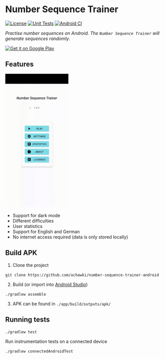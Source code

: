 # Number Sequence Trainer
[![License](https://img.shields.io/badge/License-Apache%202.0-blue.svg)](https://github.com/achawki/number-sequence-trainer-android/blob/master/LICENSE)
[![Unit Tests](https://github.com/achawki/number-sequence-trainer-android/workflows/Unit%20Tests/badge.svg)](https://github.com/achawki/number-sequence-trainer-android/actions/workflows/unit-tests.yml)
[![Android CI](https://github.com/achawki/number-sequence-trainer-android/workflows/Android%20CI/badge.svg)](https://github.com/achawki/number-sequence-trainer-android/actions/workflows/android-ci.yml)

*Practise number sequences on Android. The `Number Sequence Trainer` will generate sequences randomly*. 

<a href='https://play.google.com/store/apps/details?id=com.achawki.sequencetrainer&pcampaignid=pcampaignidMKT-Other-global-all-co-prtnr-py-PartBadge-Mar2515-1'><img alt='Get it on Google Play' src='https://play.google.com/intl/en_us/badges/static/images/badges/en_badge_web_generic.png' height="70"/></a>

## Features

<img  src="./gifs/demo.gif" alt="demo" width="200"/>

- Support for dark mode
- Different difficulties
- User statistics
- Support for English and German
- No internet access required (data is only stored locally)


## Build APK

1. Clone the project
```
git clone https://github.com/achawki/number-sequence-trainer-android
```
2. Build (or import into [Android Studio](https://developer.android.com/studio/))
```
./gradlew assemble
```

3. APK can be found in `./app/build/outputs/apk/`

## Running tests

```
./gradlew test
```

Run instrumentation tests on a connected device

```
./gradlew connectedAndroidTest
```

